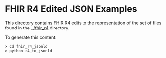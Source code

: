 # FHIR R4 Edited JSON Examples
This directory contains FHIR R4 edits to the representation of the set of files found in the [../fhir_r4]() directory.  

To generate this content:

```shell script
> cd fhir_r4_jsonld
> python r4_to_jsonld
```